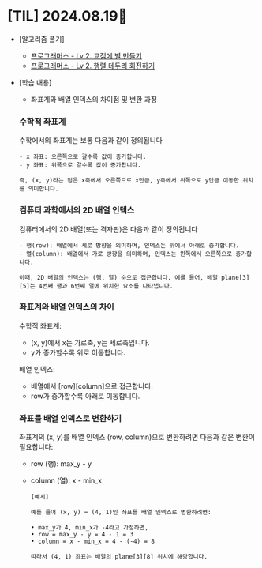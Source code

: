 # [TIL] 2024.08.19📒

 
* [알고리즘 풀기]
  * [프로그래머스 - Lv 2. 교점에 별 만들기](https://haemggi.tistory.com/64)
  * [프로그래머스 - Lv 2. 행렬 테두리 회전하기](https://haemggi.tistory.com/65)

 
* [학습 내용]
  * 좌표계와 배열 인덱스의 차이점 및 변환 과정
    
  ### 수학적 좌표계

  수학에서의 좌표계는 보통 다음과 같이 정의됩니다
    
      - x 좌표: 오른쪽으로 갈수록 값이 증가합니다.
      - y 좌표: 위쪽으로 갈수록 값이 증가합니다.
  
      즉, (x, y)라는 점은 x축에서 오른쪽으로 x만큼, y축에서 위쪽으로 y만큼 이동한 위치를 의미합니다.


  ### 컴퓨터 과학에서의 2D 배열 인덱스 
 
  컴퓨터에서의 2D 배열(또는 격자판)은 다음과 같이 정의됩니다
    
      - 행(row): 배열에서 세로 방향을 의미하며, 인덱스는 위에서 아래로 증가합니다.
      - 열(column): 배열에서 가로 방향을 의미하며, 인덱스는 왼쪽에서 오른쪽으로 증가합니다.

      이때, 2D 배열의 인덱스는 (행, 열) 순으로 접근합니다. 예를 들어, 배열 plane[3][5]는 4번째 행과 6번째 열에 위치한 요소를 나타냅니다.
 

  ### 좌표계와 배열 인덱스의 차이
 
  수학적 좌표계:
  
    - (x, y)에서 x는 가로축, y는 세로축입니다.
    - y가 증가할수록 위로 이동합니다.
  
   

  배열 인덱스:
  
    - 배열에서 [row][column]으로 접근합니다.
    - row가 증가할수록 아래로 이동합니다.
  
   

 

  ### 좌표를 배열 인덱스로 변환하기

  좌표계의 (x, y)를 배열 인덱스 (row, column)으로 변환하려면 다음과 같은 변환이 필요합니다:
    
  - row (행): max_y - y
  
  - column (열): x - min_x
      
        [예시]
        
        예를 들어 (x, y) = (4, 1)인 좌표를 배열 인덱스로 변환하려면:
        
        • max_y가 4, min_x가 -4라고 가정하면,
        • row = max_y - y = 4 - 1 = 3
        • column = x - min_x = 4 - (-4) = 8
        
        따라서 (4, 1) 좌표는 배열의 plane[3][8] 위치에 해당합니다.
